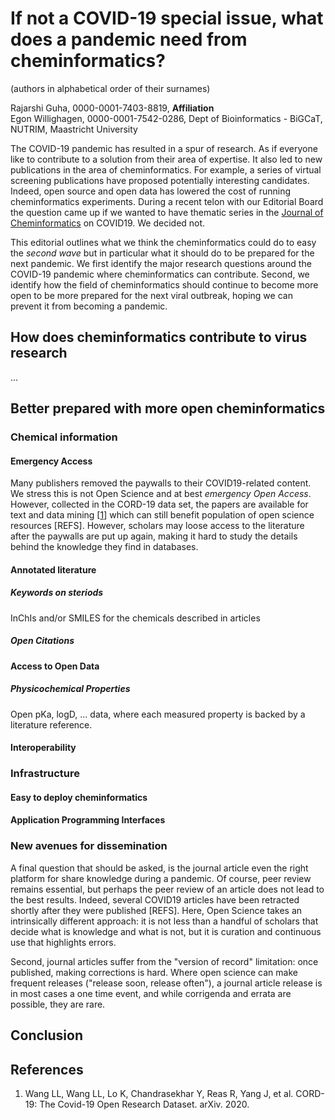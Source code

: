# If not a COVID-19 special issue, what does a pandemic need from cheminformatics?

(authors in alphabetical order of their surnames)

Rajarshi Guha, 0000-0001-7403-8819, **Affiliation** <br />
Egon Willighagen, 0000-0001-7542-0286, Dept of Bioinformatics - BiGCaT, NUTRIM, Maastricht University

The COVID-19 pandemic has resulted in a spur of research. As if everyone like to contribute to a solution
from their area of expertise. It also led to new publications in the area of cheminformatics. For example,
a series of virtual screening publications have proposed potentially interesting candidates. Indeed,
open source and open data has lowered the cost of running cheminformatics experiments. During a recent
telon with our Editorial Board the question came up if we wanted to have thematic series in the 
[Journal of Cheminformatics](https://jcheminf.biomedcentral.com/) on
COVID19. We decided not.

This editorial outlines what we think the cheminformatics could do to easy the 
*second wave* but in particular what it should do to be prepared for the next pandemic.
We first identify the major research questions around the COVID-19 pandemic where cheminformatics
can contribute. Second, we identify how the field of cheminformatics should continue to
become more open to be more prepared for the next viral outbreak, hoping we can prevent it
from becoming a pandemic.

## How does cheminformatics contribute to virus research

...

## Better prepared with more open cheminformatics

### Chemical information

#### Emergency Access

Many publishers removed the paywalls to their COVID19-related content. We stress this is
not Open Science and at best *emergency Open Access*. However, collected in the CORD-19 data set,
the papers are available for text and data mining [<a href="#citeref1">1</a>] which can still benefit
population of open science resources [REFS]. However, scholars may loose access to the literature
after the paywalls are put up again, making it hard to study the details behind the knowledge they
find in databases.

#### Annotated literature

##### Keywords on steriods

InChIs and/or SMILES for the chemicals described in articles

##### Open Citations

#### Access to Open Data

##### Physicochemical Properties

Open pKa, logD, ... data, where each measured property is backed by a literature reference.

#### Interoperability


### Infrastructure

#### Easy to deploy cheminformatics

#### Application Programming Interfaces


### New avenues for dissemination

A final question that should be asked, is the journal article even the right platform for share
knowledge during a pandemic. Of course, peer review remains essential, but perhaps the peer review
of an article does not lead to the best results. Indeed, several COVID19 articles have been
retracted shortly after they were published [REFS]. Here, Open Science takes an intrinsically
different approach: it is not less than a handful of scholars that decide what is knowledge and
what is not, but it is curation and continuous use that highlights errors.

Second, journal articles
suffer from the "version of record" limitation: once published, making corrections is hard. Where
open science can make frequent releases ("release soon, release often"), a journal article release
is in most cases a one time event, and while corrigenda and errata are possible, they are rare.

## Conclusion



## References

1. <a name="citeref1"></a>Wang LL, Wang LL, Lo K, Chandrasekhar Y, Reas R, Yang J, et al. CORD-19: The Covid-19 Open Research Dataset. arXiv. 2020. 

